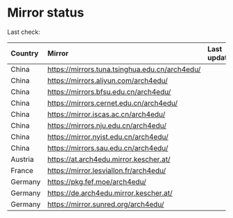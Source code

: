 <script src="./time.js"></script>
# Mirror status
Last check: <script type="text/javascript">localize(1742841184.3360565);</script>

|Country|Mirror|Last update|
|:------|:-----|:----------|
|China|https://mirrors.tuna.tsinghua.edu.cn/arch4edu/|<script type="text/javascript">localize(1742798617);</script>|
|China|https://mirrors.aliyun.com/arch4edu/|<script type="text/javascript">localize(1742798617);</script>|
|China|https://mirrors.bfsu.edu.cn/arch4edu/|<script type="text/javascript">localize(1742798617);</script>|
|China|https://mirrors.cernet.edu.cn/arch4edu/|<script type="text/javascript">localize(1742798617);</script>|
|China|https://mirror.iscas.ac.cn/arch4edu/|<script type="text/javascript">localize(1742798617);</script>|
|China|https://mirrors.nju.edu.cn/arch4edu/|<script type="text/javascript">localize(1742711977);</script>|
|China|https://mirror.nyist.edu.cn/arch4edu/|<script type="text/javascript">localize(1742798617);</script>|
|China|https://mirrors.sau.edu.cn/arch4edu/|<script type="text/javascript">localize(1731653531);</script>|
|Austria|https://at.arch4edu.mirror.kescher.at/|<script type="text/javascript">localize(1742798617);</script>|
|France|https://mirror.lesviallon.fr/arch4edu/|<script type="text/javascript">localize(1742798617);</script>|
|Germany|https://pkg.fef.moe/arch4edu/|<script type="text/javascript">localize(1742798617);</script>|
|Germany|https://de.arch4edu.mirror.kescher.at/|<script type="text/javascript">localize(1742798617);</script>|
|Germany|https://mirror.sunred.org/arch4edu/|<script type="text/javascript">localize(1742798617);</script>|

<script src="./tablefilter/tablefilter.js"></script>
<script src="./table.js"></script>